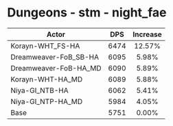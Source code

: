 # Dungeons - stm - night_fae
| Actor | DPS | Increase |
|---|:---:|:---:|
|Korayn-WHT_FS-HA|6474|12.57%|
|Dreamweaver-FoB_SB-HA|6095|5.98%|
|Dreamweaver-FoB-HA_MD|6090|5.89%|
|Korayn-WHT-HA_MD|6089|5.88%|
|Niya-GI_NTB-HA|6062|5.41%|
|Niya-GI_NTP-HA_MD|5984|4.05%|
|Base|5751|0.00%|
